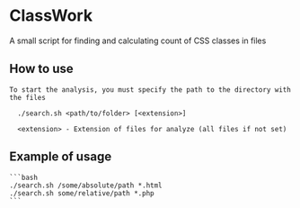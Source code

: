 # ClassWork

A small script for finding and calculating count of CSS classes in files

## How to use

    To start the analysis, you must specify the path to the directory with the files
    
      ./search.sh <path/to/folder> [<extension>]
    
      <extension> - Extension of files for analyze (all files if not set)

## Example of usage

    ```bash
    ./search.sh /some/absolute/path *.html
    ./search.sh some/relative/path *.php
    ```